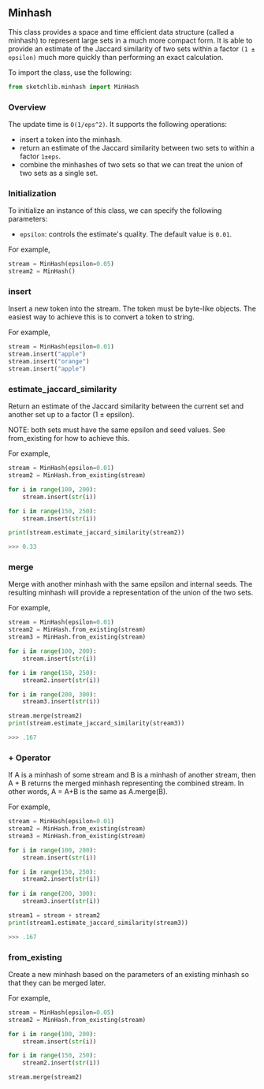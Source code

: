 ## Minhash

This class provides a space and time efficient data structure (called a minhash) to represent large sets in a much more compact form. It is able to provide an estimate of the Jaccard similarity of two sets within a factor `(1 ± epsilon)` much more quickly than performing an exact calculation.


To import the class, use the following:

```python
from sketchlib.minhash import MinHash
```

### Overview

The update time is `O(1/eps^2)`. It supports the following operations:

- insert a token into the minhash.
- return an estimate of the Jaccard similarity between two sets to within a factor `1±eps`.
- combine the minhashes of two sets so that we can treat the union of two sets as a single set.

### Initialization

To initialize an instance of this class, we can specify the following parameters:

- `epsilon`: controls the estimate's quality. The default value is `0.01`.

For example,

```python
stream = MinHash(epsilon=0.05)
stream2 = MinHash()
```

### insert

Insert a new token into the stream. The token must be byte-like objects. The easiest way to achieve this is to convert a token to string.

For example,

```python
stream = MinHash(epsilon=0.01)
stream.insert("apple")
stream.insert("orange")
stream.insert("apple")
```

### estimate_jaccard_similarity

Return an estimate of the Jaccard similarity between the current set and another set up to a factor (1 ± epsilon). 

NOTE: both sets must have the same epsilon and seed values. See from_existing for how to achieve this.

For example,

```python
stream = MinHash(epsilon=0.01)
stream2 = MinHash.from_existing(stream)

for i in range(100, 200):
    stream.insert(str(i))

for i in range(150, 250):
    stream.insert(str(i))

print(stream.estimate_jaccard_similarity(stream2))

>>> 0.33

```

### merge

Merge with another minhash with the same epsilon and internal seeds. The resulting minhash will provide a representation of the union of the two sets.

For example,

```python
stream = MinHash(epsilon=0.01)
stream2 = MinHash.from_existing(stream)
stream3 = MinHash.from_existing(stream)

for i in range(100, 200):
    stream.insert(str(i))

for i in range(150, 250):
    stream2.insert(str(i))

for i in range(200, 300):
    stream3.insert(str(i))

stream.merge(stream2)
print(stream.estimate_jaccard_similarity(stream3))

>>> .167

```

### + Operator

If A is a minhash of some stream and B is a minhash of another stream, then A + B returns the merged minhash representing the combined stream. In other words, A = A+B is the same as A.merge(B). 

For example,

```python
stream = MinHash(epsilon=0.01)
stream2 = MinHash.from_existing(stream)
stream3 = MinHash.from_existing(stream)

for i in range(100, 200):
    stream.insert(str(i))

for i in range(150, 250):
    stream2.insert(str(i))
    
for i in range(200, 300):
    stream3.insert(str(i))

stream1 = stream + stream2
print(stream1.estimate_jaccard_similarity(stream3))

>>> .167

```

### from_existing 

Create a new minhash based on the parameters of an existing minhash so that they can be merged later.

For example,

```python
stream = MinHash(epsilon=0.05)
stream2 = MinHash.from_existing(stream)

for i in range(100, 200):
    stream.insert(str(i))

for i in range(150, 250):
    stream2.insert(str(i))

stream.merge(stream2)

```